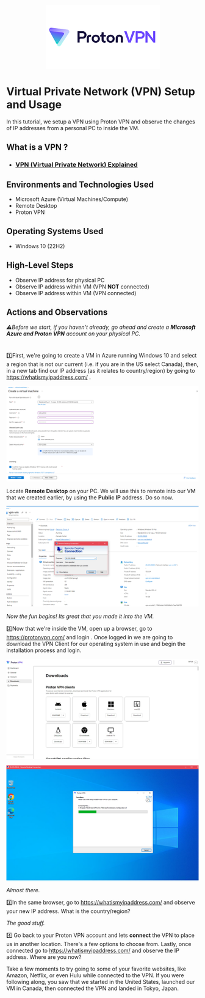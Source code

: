 <p align="center">
<img src="Proton VPN.png"/>
</p>

<h1>Virtual Private Network (VPN) Setup and Usage</h1>
In this tutorial, we setup a VPN using Proton VPN and observe the changes of IP addresses from a personal PC to inside the VM. 
<h2>What is a VPN ? </h2> 

- ### [VPN (Virtual Private Network) Explained](https://youtu.be/R-JUOpCgTZc)

<h2>Environments and Technologies Used</h2>

- Microsoft Azure (Virtual Machines/Compute)
- Remote Desktop
- Proton VPN

<h2>Operating Systems Used </h2>

- Windows 10 (22H2)

<h2>High-Level Steps</h2>

- Observe IP address for physical PC
- Observe IP address within VM (VPN **NOT** connected)
- Observe IP address within VM (VPN connected)

<h2>Actions and Observations</h2>

_⚠️Before we start, if you haven't already, go ahead and create a **Microsoft Azure and Proton VPN** account on your physical PC._
#


1️⃣First, we're going to create a VM in Azure running Windows 10 and select a region that is not our current (i.e. if you are in the US select Canada), then, in a new tab find our IP address (as it relates to country/region) by going to https://whatismyipaddress.com/ .
<p align="center"> <img src="Create VM.1.png"/> </p>


Locate **Remote Desktop** on your PC. We will use this to remote into our VM that we created earlier, by using the **Public IP** address. Do so now.
<p align="center"> <img src="RDP.png"/> </p>


_Now the fun begins! Its great that you made it into the VM._


2️⃣Now that we're inside the VM, open up a browser, go to https://protonvpn.com/ and login .
Once logged in we are going to download the VPN Client for our operating system in use and begin the installation process and login.
<p align="center"> <img src="VPN Clients.jpg"/> </p>
<p> <p align="center"> <img src="Install Proton VPN.png"/> </p>


_Almost there._


3️⃣In the same browser, go to https://whatismyipaddress.com/ and observe your new IP address. What is the country/region?


_The good stuff._


4️⃣ Go back to your Proton VPN account and lets **connect** the VPN to place us in another location. There's a few options to choose from. Lastly, once connected go to https://whatismyipaddress.com/ and observe the IP address. Where are you now? 


Take a few moments to try going to some of your favorite websites, like Amazon, Netflix, or even Hulu while connected to the VPN. 
If you were following along, you saw that we started in the United States, launched our VM in Canada, then connected the VPN and landed in Tokyo, Japan.




<br />
